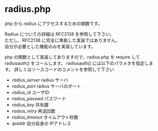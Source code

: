 # radius.php

php から radius にアクセスするための関数です。  

Radius についての詳細は RFC2138 を参照して下さい。  
ただし、RFC2138 に完全に準拠した実装ではありません。  
自分が必要とした機能のみを実装しています。  

php の関数として実装してありますので、radius.php を require して radiusauth() をコールします。
radiusauth() には以下のパラメタを指定します。 詳しくはソースコードのコメントを参照して下さい


* *radius_server* 	radius サーバ
* *radius_port* 	radius サーバのポート
* *radius_id* 	ユーザID
* *radius_passwd* 	パスワード
* *radius_key* 	共有鍵
* *radius_retry* 	再送回数
* *radius_timeout* 	タイムアウト秒数
* *ipaddr* 	自分自身の IPアドレス 
